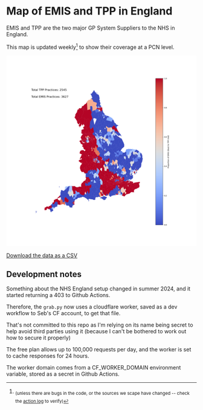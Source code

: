 # Map of EMIS and TPP in England

EMIS and TPP are the two major GP System Suppliers to the NHS in England.

This map is updated weekly[^1] to show their coverage at a PCN level.

![PCN Map](output/pcn_map.png)

[Download the data as a CSV](output/pcn_system_supplier_counts_with_icb.csv)

[^1]: <sub> (unless there are bugs in the code, or the sources we scape have changed -- check the [action log](https://github.com/sebbacon/gpss-map/actions) to verify)

## Development notes

Something about the NHS England setup changed in summer 2024, and it started returning a 403 to Github Actions.

Therefore, the `grab.py` now uses a cloudflare worker, saved as a dev workflow to Seb's CF account, to get that file.

That's not committed to this repo as I'm relying on its name being secret to help avoid third parties using it (because I can't be bothered to work out how to secure it properly)

The free plan allows up to 100,000 requests per day, and the worker is set to cache responses for 24 hours.

The worker domain comes from a CF_WORKER_DOMAIN environment variable, stored as a secret in Github Actions.
